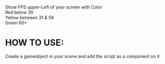 Show FPS upper-Left of your screen with Color<br>
Red below 30<br>
Yellow between 31 & 59<br>
Green 60+<br>

# HOW TO USE:
Create a gameobject in your scene and add the script as a component on it

